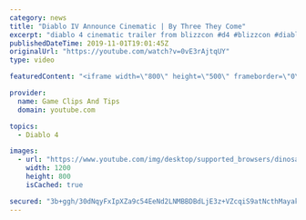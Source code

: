 ```yaml
---
category: news
title: "Diablo IV Announce Cinematic | By Three They Come"
excerpt: "diablo 4 cinematic trailer from blizzcon #d4 #blizzcon #diablo."
publishedDateTime: 2019-11-01T19:01:45Z
originalUrl: "https://youtube.com/watch?v=0vE3rAjtqUY"
type: video

featuredContent: "<iframe width=\"800\" height=\"500\" frameborder=\"0\" src=\"https://www.youtube.com/embed/0vE3rAjtqUY\" allow=\"accelerometer; autoplay; encrypted-media; gyroscope; picture-in-picture\" allowfullscreen></iframe>"

provider:
  name: Game Clips And Tips
  domain: youtube.com

topics:
  - Diablo 4

images:
  - url: "https://www.youtube.com/img/desktop/supported_browsers/dinosaur.png"
    width: 1200
    height: 800
    isCached: true

secured: "3b+ggh/30dNqyFxIpXZa9c54EeNd2LNMBBDBdLjE3z+VZcqiS9atNcthMayakc5GTednDh+9qX3SFCK/wz552gQEKhDmrdrv856XU4Dep8m4HCcojj079CYnJ41lEgN+mCOB8Rv3nWMws9pmAGt4F6SkDlFYR+wDYTxleSi8o4mnAJe6MkTGDh1GQL1c3LwmVKM8Zb0BVnvorbFaFrJ0bYM5AoYDQpccwI3EC9qg9OB+aImOXXKfu2+od/9ZdXgkvbeuYHbc8EY2tK1ak+RZoRGd8AO/by1JYbvitxGZpcpnOJwiQBIjPIwv7p68ZNUCRrZ7X7iAA+eNXM7vVzoSXZtQwgOTx7xNTfYKuTUFxGZvKk91vwuwo7Xbe3YLAYmM1AVncEqxZLhwSKCLPI7Xbg==;Z0BOhpH/fB+GEEzp3hGIdA=="
---
```


